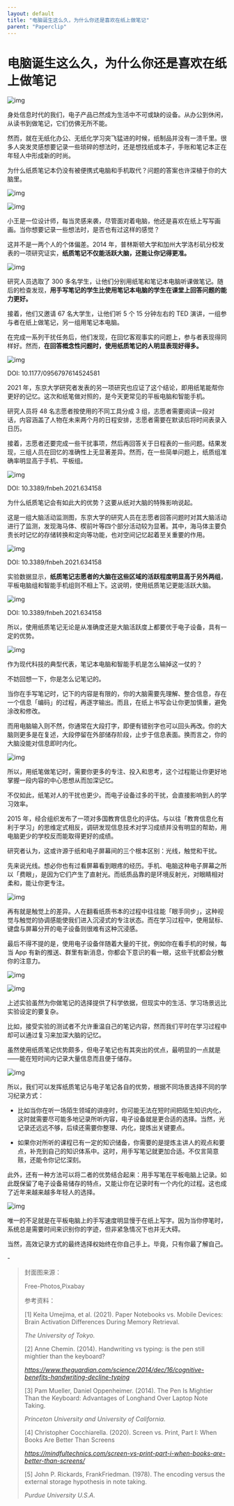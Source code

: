 ```yaml
---
layout: default
title: "电脑诞生这么久，为什么你还是喜欢在纸上做笔记"
parent: "Paperclip"
---
```


# 电脑诞生这么久，为什么你还是喜欢在纸上做笔记

![img](https://i.loli.net/2021/10/04/EhCVIudUXq5akN1.png)

身处信息时代的我们，电子产品已然成为生活中不可或缺的设备。从办公到休闲，从读书到做笔记，它们仿佛无所不能。



然而，就在无纸化办公、无纸化学习突飞猛进的时候，纸制品并没有一溃千里。很多人突发灵感想要记录一些琐碎的想法时，还是想找纸或本子，手账和笔记本正在年轻人中形成新的时尚。

为什么纸质笔记本仍没有被便携式电脑和手机取代？问题的答案也许深植于你的大脑里。

![img](https://i.loli.net/2021/10/04/EaR5j69UFOrJQMi.png)

![img](https://mmbiz.qpic.cn/mmbiz_png/SlOqFKqEO4GVunahaAEIiaibMpNY05n4tEzRQ1c0vK0VRp8ThKt4icQyI3ibYT1yNGhMgchOZAhtaAhySTlGUicibK7g/640?wx_fmt=png)

小王是一位设计师，每当灵感来袭，尽管面对着电脑，他还是喜欢在纸上写写画画。当你想要记录一些想法时，是否也有过这样的感觉？

这并不是一两个人的个体偏差。2014 年，普林斯顿大学和加州大学洛杉矶分校发表的一项研究证实，**纸质笔记不仅能活跃大脑，还能让你记得更准。**

![img](https://i.loli.net/2021/10/04/xGuRSvtYq8Om5dy.gif)

研究人员选取了 300 多名学生，让他们分别用纸笔和笔记本电脑听课做笔记。随后的检查发现，**用手写笔记的学生比使用笔记本电脑的学生在课堂上回答问题的能力更好。**

接着，他们又邀请 67 名大学生，让他们听 5 个 15 分钟左右的 TED 演讲，一组参与者在纸上做笔记，另一组用笔记本电脑。

在完成一系列干扰任务后，他们发现，在回忆客观事实的问题上，参与者表现得同样好。然而，**在回答概念性问题时，使用纸质笔记的人明显表现好得多。**

![img](https://i.loli.net/2021/10/04/Ep1YDOdxeUPzJRB.png)

DOI: 10.1177/0956797614524581

2021 年，东京大学研究者发表的另一项研究也应证了这个结论，即用纸笔能帮你更好的记忆。这次和纸笔做对照的，是今天更常见的平板电脑和智能手机。

研究人员将 48 名志愿者按使用的不同工具分成 3 组，志愿者需要阅读一段对话，内容涵盖了人物在未来两个月的日程安排，志愿者需要在默读后将时间表录入日历。

接着，志愿者还要完成一些干扰事项，然后再回答关于日程表的一些问题。结果发现，三组人员在回忆的准确性上无显著差异。然而，在一些简单问题上，纸质组准确率明显高于手机、平板组。

![img](https://i.loli.net/2021/10/04/8N5sBVfgWDmZbQX.png)

DOI: 10.3389/fnbeh.2021.634158

为什么纸质笔记会有如此大的优势？这要从纸对大脑的特殊影响说起。

这是一组大脑活动监测图，东京大学的研究人员在志愿者回答问题时对其大脑活动进行了监测，发现海马体、楔前叶等四个部分活动较为显著。其中，海马体主要负责长时记忆的存储转换和定向等功能，也对空间记忆起着至关重要的作用。

![img](https://i.loli.net/2021/10/04/m4xdk58fUCRPoq7.png)

DOI: 10.3389/fnbeh.2021.634158

实验数据显示，**纸质笔记志愿者的大脑在这些区域的活跃程度明显高于另外两组**，平板电脑组和智能手机组则不相上下。这说明，使用纸质笔记更能活跃大脑。



![img](https://i.loli.net/2021/10/04/dwIoFmzqsZvUJb8.png)

DOI: 10.3389/fnbeh.2021.634158

所以，使用纸质笔记无论是从准确度还是大脑活跃度上都要优于电子设备，具有一定的优势。



![img](https://i.loli.net/2021/10/04/mOhMsQyN6t3Gla7.png)

作为现代科技的典型代表，笔记本电脑和智能手机是怎么输掉这一仗的？

不妨回想一下，你是怎么记笔记的。

当你在手写笔记时，记下的内容是有限的，你的大脑需要先理解、整合信息，存在一个信息「编码」的过程，再逐字输出。而且，在纸上书写会让你更加慎重，避免涂改和修改。

而用电脑输入则不然，你通常在大段打字，即便有错别字也可以回头再改。你的大脑则更多是在复述，大段停留在外部储存阶段，止步于信息表面。换而言之，你的大脑没能对信息即时内化。

![img](https://mmbiz.qpic.cn/mmbiz_gif/SlOqFKqEO4GVunahaAEIiaibMpNY05n4tEpJbbIOtd02TLcwxQojfrzDLBedrzhKMUDCNViciadRSqmyXJibeU4Hy4w/640?wx_fmt=gif)

所以，用纸笔做笔记时，需要你更多的专注、投入和思考，这个过程能让你更好地掌握一段内容的中心思想从而加深记忆。

不仅如此，纸笔对人的干扰也更少。而电子设备过多的干扰，会直接影响到人的学习效率。

2015 年，经合组织发布了一项对多国教育信息化的评估。与以往「教育信息化有利于学习」的思维定式相反，调研发现信息技术对学习成绩并没有明显的帮助，用电脑更少的学校反而能取得更好的成绩。

研究者认为，这或许源于纸和电子屏幕间的三个根本区别：光线，触觉和干扰。

先来说光线。想必你也有过看屏幕看到眼疼的经历。手机、电脑这种电子屏幕之所以「费眼」，是因为它们产生了直射光。而纸质品靠的是环境反射光，对眼睛相对柔和，能让你更专注。

![img](https://i.loli.net/2021/10/04/wvrSUkhzplN7aFO.jpg)

再有就是触觉上的差异。人在翻看纸质书本的过程中往往能「眼手同步」，这种视觉与触觉的协调感能使我们进入沉浸式的专注状态。而在学习过程中，使用鼠标、键盘与屏幕分开的电子设备则很难有这种沉浸感。

最后不得不提的是，使用电子设备伴随着大量的干扰，例如你在看手机的时候，每当 App 有新的推送、群里有新消息，你都会下意识的看一眼，这些干扰都会分散你的注意力。

![img](https://i.loli.net/2021/10/04/7JlMDi62EB14aVe.gif)

![img](https://i.loli.net/2021/10/04/X1o6QJq7kcgRCKn.png)

上述实验虽然为你做笔记的选择提供了科学依据，但现实中的生活、学习场景远比实验设定的要复杂。

比如，接受实验的测试者不允许重温自己的笔记内容，然而我们平时在学习过程中却可以通过复习来加深大脑的记忆。

虽然使用纸质笔记优势颇多，但电子笔记也有其突出的优点，最明显的一点就是——能在短时间内记录大量信息而且便于储存。

![img](https://i.loli.net/2021/10/04/2D5hfP1xR43cAqw.gif)

所以，我们可以发挥纸质笔记与电子笔记各自的优势，根据不同场景选择不同的学习纪录方式：

- 比如当你在听一场陌生领域的讲座时，你可能无法在短时间把陌生知识内化，这时就需要尽可能多地记录所听内容，电子设备就是更合适的选择。当然，光记录还远远不够，后续还需要你整理、内化，提炼出关键要点。

- 如果你对所听的课程已有一定的知识储备，你需要的是提炼主讲人的观点和要点，补充到自己的知识体系中。这时，用手写笔记就更加合适。不仅言简意赅，还能令你记忆深刻。

此外，还有一种方法可以将二者的优势结合起来：用手写笔在平板电脑上记录。如此既保留了电子设备易储存的特点，又能让你在记录时有一个内化的过程。这也成了近年来越来越多年轻人的选择。

![img](https://i.loli.net/2021/10/04/KALcdENZG3zVk8l.png)

唯一的不足就是在平板电脑上的手写速度明显慢于在纸上写字。因为当你停笔时，系统总是需要时间来识别你的字迹，但非紧急情况下也并无大碍。

当然，高效记录方式的最终选择权始终在你自己手上。毕竟，只有你最了解自己。

\-

> 封面图来源：
>
> Free-Photos,Pixabay
>
> 参考资料：
>
> [1] Keita Umejima, et al. (2021). Paper Notebooks vs. Mobile Devices: Brain Activation Differences During Memory Retrieval.
>
> *The University of Tokyo.*
>
> [2] Anne Chemin. (2014). Handwriting vs typing: is the pen still mightier than the keyboard?
>
> *https://www.theguardian.com/science/2014/dec/16/cognitive-benefits-handwriting-decline-typing*
>
> [3] Pam Mueller, Daniel Oppenheimer. (2014). The Pen Is Mightier Than the Keyboard: Advantages of Longhand Over Laptop Note Taking.
>
> *Princeton University and University of California.*
>
> [4] Christopher Cocchiarella. (2020). Screen vs. Print, Part I: When Books Are Better Than Screens
>
> *https://mindfultechnics.com/screen-vs-print-part-i-when-books-are-better-than-screens/*
>
> [5] John P. Rickards, FrankFriedman. (1978). The encoding versus the external storage hypothesis in note taking.
>
> *Purdue University U.S.A.*
